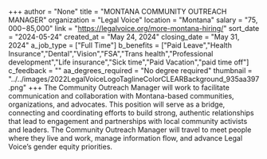 +++
author = "None"
title = "MONTANA COMMUNITY OUTREACH MANAGER"
organization = "Legal Voice"
location = "Montana"
salary = "$75,000-$85,000"
link = "https://legalvoice.org/more-montana-hiring/"
sort_date = "2024-05-24"
created_at = "May 24, 2024"
closing_date = "May 31, 2024"
a_job_type = ["Full Time"]
b_benefits = ["Paid Leave","Health Insurance","Dental","Vision","FSA","Trans health","Professional development","Life insurance","Sick time","Paid Vacation","paid time off"]
c_feedback = ""
aa_degrees_required = "No degree required"
thumbnail = "../../images/2022LegalVoiceLogoTaglineColorCLEARBackground_935aa397.png"
+++
The Community Outreach Manager will work to facilitate communication and collaboration with Montana-based communities, organizations, and advocates. This position will serve as a bridge, connecting and coordinating efforts to build strong, authentic relationships that lead to engagement and partnerships with local community activists and leaders. The Community Outreach Manager will travel to meet people where they live and work, manage information flow, and advance Legal Voice’s gender equity priorities. 